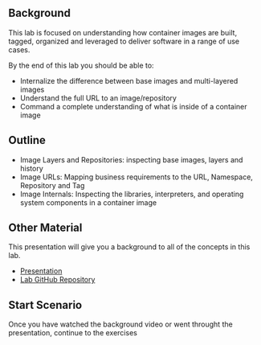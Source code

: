 ## Background
This lab is focused on understanding how container images are built, tagged, organized and leveraged to deliver software in a range of use cases.

By the end of this lab you should be able to:
- Internalize the difference between base images and multi-layered images
- Understand the full URL to an image/repository
- Command a complete understanding of what is inside of a container image

## Outline
- Image Layers and Repositories: inspecting base images, layers and history
- Image URLs: Mapping business requirements to the URL, Namespace, Repository and Tag
- Image Internals: Inspecting the libraries, interpreters, and operating system components in a container image

## Other Material
This presentation will give you a background to all of the concepts in this lab.
- [Presentation](https://goo.gl/wnB7JK)
- [Lab GitHub Repository](https://github.com/openshift-labs/learn-katacoda)

## Start Scenario
Once you have watched the background video or went throught the presentation, continue to the exercises
